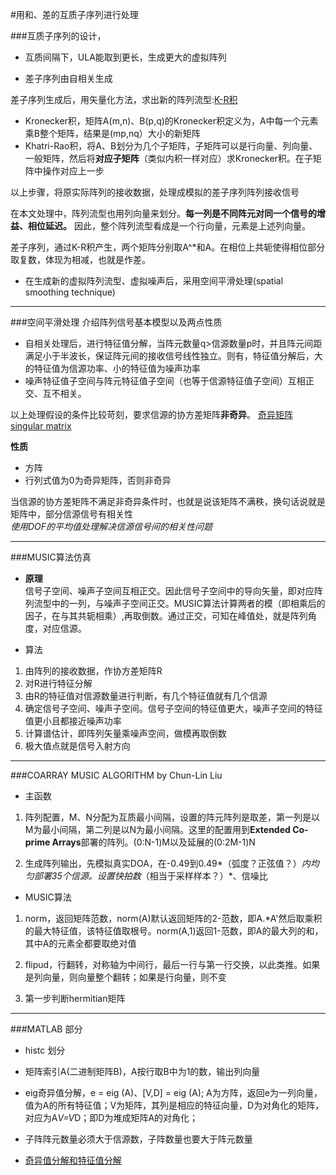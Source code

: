 #用和、差的互质子序列进行处理

###互质子序列的设计，

- 互质间隔下，ULA能取到更长，生成更大的虚拟阵列  

- 差子序列由自相关生成  

差子序列生成后，用矢量化方法，求出新的阵列流型:[K-R积](https://en.wikipedia.org/wiki/Kronecker_product#Matrix_equations)  

- Kronecker积，矩阵A(m,n)、B(p,q)的Kronecker积定义为，A中每一个元素乘B整个矩阵，结果是(mp,nq）大小的新矩阵  
- Khatri-Rao积，将A、B划分为几个子矩阵，子矩阵可以是行向量、列向量、一般矩阵，然后将**对应子矩阵**（类似内积一样对应）求Kronecker积。在子矩阵中操作对应上一步  

以上步骤，将原实际阵列的接收数据，处理成模拟的差子序列阵列接收信号  

在本文处理中，阵列流型也用列向量来划分。**每一列是不同阵元对同一个信号的增益、相位延迟。**  因此，整个阵列流型看成是一个行向量，元素是上述列向量。  

差子序列，通过K-R积产生，两个矩阵分别取A^*和A。在相位上共轭使得相位部分取复数，体现为相减，也就是作差。

- 在生成新的虚拟阵列流型、虚拟噪声后，采用空间平滑处理(spatial smoothing technique)

---
###空间平滑处理
介绍阵列信号基本模型以及两点性质
- 自相关处理后，进行特征值分解，当阵元数量q>信源数量p时，并且阵元间距满足小于半波长，保证阵元间的接收信号线性独立。则有，特征值分解后，大的特征值为信源功率、小的特征值为噪声功率
- 噪声特征值子空间与阵元特征值子空间（也等于信源特征值子空间）互相正交、互不相关。

以上处理假设的条件比较苛刻，要求信源的协方差矩阵**非奇异**。
[奇异矩阵singular matrix](https://en.wikipedia.org/wiki/Invertible_matrix)

**性质**  

- 方阵
- 行列式值为0为奇异矩阵，否则非奇异  

当信源的协方差矩阵不满足非奇异条件时，也就是说该矩阵不满秩，换句话说就是矩阵中，部分信源信号有相关性  
*使用DOF的平均值处理解决信源信号间的相关性问题*

---
###MUSIC算法仿真
- **原理**  
信号子空间、噪声子空间互相正交。因此信号子空间中的导向矢量，即对应阵列流型中的一列，与噪声子空间正交。MUSIC算法计算两者的模（即相乘后的因子，在与其共轭相乘）,再取倒数。通过正交，可知在峰值处，就是阵列角度，对应信源。

- 算法  
1. 由阵列的接收数据，作协方差矩阵R
2. 对R进行特征分解
3. 由R的特征值对信源数量进行判断，有几个特征值就有几个信源
4. 确定信号子空间、噪声子空间。信号子空间的特征值更大，噪声子空间的特征值更小且都接近噪声功率
5. 计算谱估计，即阵列矢量乘噪声空间，做模再取倒数
6. 极大值点就是信号入射方向

---
###COARRAY MUSIC ALGORITHM by Chun-Lin Liu
- 主函数  

1. 阵列配置，M、N分配为互质最小间隔，设置的阵元阵列是取差，第一列是以M为最小间隔，第二列是以N为最小间隔。这里的配置用到**Extended Co-prime Arrays**部署的阵列。(0:N-1)M以及延展的(0:2M-1)N  

2. 生成阵列输出，先模拟真实DOA，在-0.49到0.49*（弧度？正弦值？）*内均匀部署35个信源。设置快拍数*（相当于采样样本？）*、信噪比

- MUSIC算法

1. norm，返回矩阵范数，norm(A)默认返回矩阵的2-范数，即A.*A'然后取乘积的最大特征值，该特征值取根号。norm(A,1)返回1-范数，即A的最大列的和，其中A的元素全都要取绝对值  

2. flipud，行翻转，对称轴为中间行，最后一行与第一行交换，以此类推。如果是列向量，则向量整个翻转；如果是行向量，则不变

3. 第一步判断hermitian矩阵

---
###MATLAB 部分

- histc 划分

- 矩阵索引A(二进制矩阵B)，A按行取B中为1的数，输出列向量

- eig奇异值分解，e = eig (A)、[V,D] = eig (A); A为方阵，返回e为一列向量，值为A的所有特征值；V为矩阵，其列是相应的特征向量，D为对角化的矩阵，对应为A*V=V*D；即D为堆成矩阵A的对角化；

- 子阵阵元数量必须大于信源数，子阵数量也要大于阵元数量

- [奇异值分解和特征值分解](https://blog.csdn.net/ksearch/article/details/19398119)  
